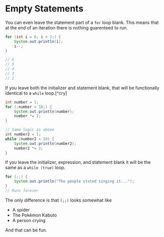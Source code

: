 # Empty Statements

You can even leave the statement part of a `for` loop blank. This means that at
the end of an iteration there is nothing guarenteed to run.

```java
for (int i = 6; i > 2;) {
    System.out.println(i);
    i--;
}

// 6
// 5
// 4
// 3
// 2
```

If you leave both the initializer and statement blank, that will be functionally identical to a `while` loop.[^cry]

```java
int number = 1;
for (;number < 10;) {
    System.out.println(number);
    number *= 2;
}

// Same logic as above
int number2 = 1;
while (number2 < 10) {
    System.out.println(number2);
    number2 *= 2;
}
```

If you leave the initializer, expression, and statement blank it will be the same as a `while (true)` loop.

```java
for (;;) {
    System.out.println("The people stated singing it...");
}
// Runs forever
```

The only difference is that `(;;)` looks somewhat like

- A spider
- The Pokémon Kabuto
- A person crying

And that can be fun.
